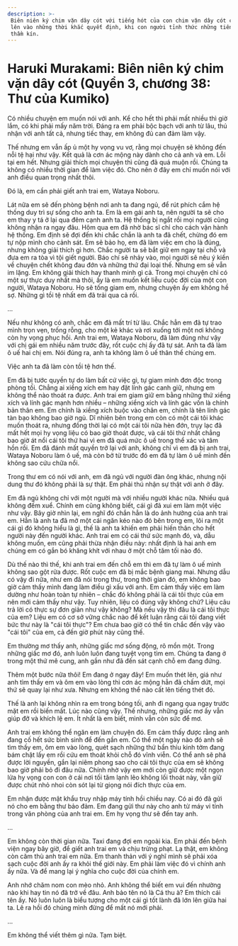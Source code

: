 ```yaml
---
description: >-
 Biên niên ký chim vặn dây cót với tiếng hót của con chim vặn dây cót chỉ vang
 lên vào những thời khắc quyết định, khi con người tỉnh thức những tiếng lòng
 thầm kín.
---
```


# Haruki Murakami: Biên niên ký chim vặn dây cót (Quyển 3, chương 38: Thư của Kumiko)

Có nhiều chuyện em muốn nói với anh. Kể cho hết thì phải mất nhiều thì giờ lắm, có khi phải mấy năm trời. Đáng ra em phải bộc bạch với anh từ lâu, thú nhận với anh tất cả, nhưng tiếc thay, em không đủ can đảm làm vậy.

Thế nhưng em vẫn ấp ủ một hy vọng vu vơ, rằng mọi chuyện sẽ không đến nỗi tệ hại như vậy. Kết quả là cơn ác mộng này dành cho cả anh và em. Lỗi tại em hết. Nhưng giải thích mọi chuyện thì cũng đã quá muộn rồi. Chúng ta không có nhiều thời gian để làm việc đó. Cho nên ở đây em chỉ muốn nói với anh điều quan trọng nhất thôi.

Đó là, em cần phải giết anh trai em, Wataya Noboru.

Lát nữa em sẽ đến phòng bệnh nơi anh ta đang ngủ, để rút phích cắm hệ thống duy trì sự sống cho anh ta. Em là em gái anh ta, nên người ta sẽ cho em thay y tá ở lại qua đêm cạnh anh ta. Hệ thống bị ngắt rồi mọi người cũng không nhận ra ngay đâu. Hôm qua em đã nhờ bác sĩ chỉ cho cách vận hành hệ thống. Em định sẽ đợi đến khi chắc chắn là anh ta đã chết, chừng đó em tự nộp mình cho cảnh sát. Em sẽ bảo họ, em đã làm việc em cho là đúng, nhưng không giải thích gì hơn. Chắc người ta sẽ bắt giữ em ngay tại chỗ và đưa em ra tòa vì tội giết người. Báo chí sẽ nhảy vào, mọi người sẽ nêu ý kiến về chuyện chết không đau đớn và những thứ đại loại thế. Nhưng em sẽ vẫn im lặng. Em không giải thích hay thanh minh gì cả. Trong mọi chuyện chỉ có một sự thực duy nhất mà thôi, ấy là em muốn kết liễu cuộc đời của một con người, Wataya Noboru. Họ sẽ tống giam em, nhưng chuyện ấy em không hề sợ. Những gì tồi tệ nhất em đã trải qua cả rồi.

…

Nếu như không có anh, chắc em đã mất trí từ lâu. Chắc hẳn em đã tự trao mình trọn vẹn, trống rỗng, cho một kẻ khác và rơi xuống tới một nơi không còn hy vọng phục hồi. Anh trai em, Wataya Noboru, đã làm đúng như vậy với chị gái em nhiều năm trước đây, rốt cuộc chị ấy đã tự sát. Anh ta đã làm ô uế hai chị em. Nói đúng ra, anh ta không làm ô uế thân thể chúng em.

Việc anh ta đã làm còn tồi tệ hơn thế.

Em đã bị tước quyền tự do làm bất cứ việc gì, tự giam mình đơn độc trong phòng tối. Chẳng ai xiềng xích em hay đặt lính gác canh giữ, nhưng em không thể nào thoát ra được. Anh trai em giam giữ em bằng những thứ xiềng xích và lính gác mạnh hơn nhiều – những xiềng xích và lính gác vốn là chính bản thân em. Em chính là xiềng xích buộc vào chân em, chính là tên lính gác tàn bạo không bao giờ ngủ. Dĩ nhiên bên trong em còn có một cái tôi khác muốn thoát ra, nhưng đồng thời lại có một cái tôi nữa hèn đớn, trụy lạc đã mất hết mọi hy vọng liệu có bao giờ thoát được, và cái tôi thứ nhất chẳng bao giờ át nổi cái tôi thứ hai vì em đã quá mức ô uế trong thể xác và tâm hồn rồi. Em đã đánh mất quyền trở lại với anh, không chỉ vì em đã bị anh trai, Wataya Noboru làm ô uế, mà còn bở từ trước đó em đã tự làm ô uế mình đến không sao cứu chữa nổi.

Trong thư em có nói với anh, em đã ngủ với người đàn ông khác, nhưng nội dung thư đó không phải là sự thật. Em phải thú nhận sự thật với anh ở đây.

Em đã ngủ không chỉ với một người mà với nhiều người khác nữa. Nhiều quá không đếm xuể. Chính em cũng không biết, cái gì đã xui em làm một việc như vậy. Bây giờ nhìn lại, em nghĩ đó chắn hẳn là do ảnh hưởng của anh trai em. Hẳn là anh ta đã mở một cái ngăn kéo nào đó bên trong em, lôi ra một cái gì đó không hiểu là gì, thế là anh ta khiến em phải hiến thân cho hết người này đến người khác. Anh trai em có cái thứ sức mạnh đó, và, dẫu không muốn, em cũng phải thừa nhận điều này: nhất định là hai anh em chúng em có gắn bó khăng khít với nhau ở một chỗ tăm tối nào đó.

Dù thế nào thì thế, khi anh trai em đến chỗ em thì em đã tự làm ô uế mình không sao gột rửa được. Rốt cuộc em đã bị mắc bệnh giang mai. Nhưng dẫu có vậy đi nữa, như em đã nói trong thư, trong thời gian đó, em không bao giờ cảm thấy mình đang làm điều gì xấu với anh. Em cảm thấy việc em làm dường như hoàn toàn tự nhiên – chắc đó không phải là cái tôi thực của em nên mới cảm thấy như vậy. Tuy nhiên, liệu có đúng vậy không chứ? Liệu câu trả lời có thực sự đơn giản như vậy không? Mà nếu vậy thì đâu là cái tôi thực của em? Liệu em có cơ sở vững chắc nào để kết luận rằng cái tôi đang viết bức thư này là "cái tôi thực"? Em chưa bao giờ có thể tin chắc đến vậy vào "cái tôi" của em, cả đến giờ phút này cũng thế.

Em thường mơ thấy anh, những giấc mơ sống động, rõ mồn một. Trong những giấc mơ đó, anh luôn luôn đang tuyệt vọng tìm em. Chúng ta đang ở trong một thứ mê cung, anh gần như đã đến sát cạnh chỗ em đang đứng.

Thêm một bước nữa thôi! Em đang ở ngay đây! Em muốn thét lên, giá như anh tìm thấy em và ôm em vào lòng thì cơn ác mộng hẳn đã chấm dứt, mọi thứ sẽ quay lại như xưa. Nhưng em không thể nào cất lên tiếng thét đó.

Thế là anh lại không nhìn ra em trong bóng tối, anh đi ngang qua ngay trước mặt em rồi biến mất. Lúc nào cũng vậy. Thế nhưng, những giấc mơ ấy vẫn giúp đỡ và khích lệ em. Ít nhất là em biết, mình vẫn còn sức để mơ.

Anh trai em không thể ngăn em làm chuyện đó. Em cảm thấy được rằng anh đang cố hết sức bình sinh để đến gần em. Có thể một ngày nào đó anh sẽ tìm thấy em, ôm em vào lòng, quét sạch những thứ bẩn thỉu kinh tởm đang bám chặt lấy em rồi cứu em thoát khỏi chỗ đó vĩnh viễn. Có thể anh sẽ phá được lời nguyền, gắn lại niêm phong sao cho cái tôi thực của em sẽ không bao giờ phải bỏ đi đâu nữa. Chính nhờ vậy em mới còn giữ được một ngọn lửa hy vọng con con ở cái nơi tối tăm lạnh lẽo không lối thoát này, vẫn giữ được chút nhỏ nhoi còn sót lại từ giọng nói đích thực của em.

Em nhận được mật khẩu truy nhập máy tính hồi chiều nay. Có ai đó đã gửi nó cho em bằng thư bảo đảm. Em đang gửi thư này cho anh từ máy vi tính trong văn phòng của anh trai em. Em hy vọng thư sẽ đến tay anh.

…

Em không còn thời gian nữa. Taxi đang đợi em ngoài kia. Em phải đến bệnh viện ngay bây giờ, để giết anh trai em và chịu trừng phạt. Lạ thật, em không còn căm thù anh trai em nữa. Em thanh thản với ý nghĩ mình sẽ phải xóa sạch cuộc đời anh ấy ra khỏi thế giới này. Em phải làm việc đó vì chính anh ấy nữa. Và để mang lại ý nghĩa cho cuộc đời của chính em.

Anh nhớ chăm nom con mèo nhỏ. Anh không thể biết em vui đến nhường nào khi hay tin nó đã trở về đâu. Anh bảo tên nó là Cá thu à? Em thích cái tên ấy. Nó luôn luôn là biểu tượng cho một cái gì tốt lành đã lớn lên giữa hai ta. Lẽ ra hồi đó chúng mình đừng để mất nó mới phải.

…

Em không thể viết thêm gì nữa. Tạm biệt.

